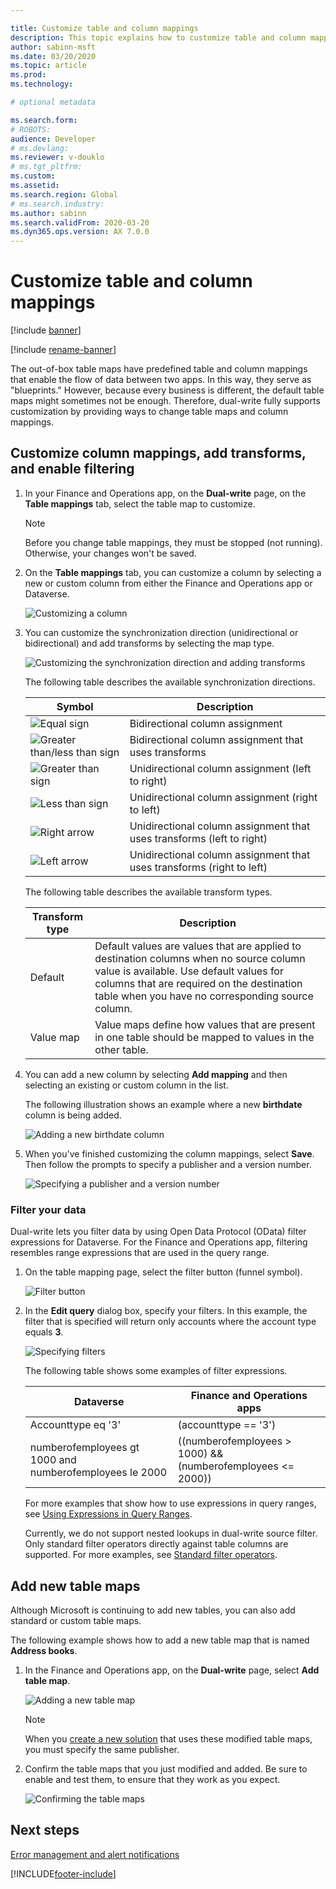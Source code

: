 ```yaml
---

title: Customize table and column mappings
description: This topic explains how to customize table and column mappings.
author: sabinn-msft
ms.date: 03/20/2020
ms.topic: article
ms.prod: 
ms.technology: 

# optional metadata

ms.search.form: 
# ROBOTS: 
audience: Developer
# ms.devlang: 
ms.reviewer: v-douklo
# ms.tgt_pltfrm: 
ms.custom:
ms.assetid: 
ms.search.region: Global
# ms.search.industry: 
ms.author: sabinn
ms.search.validFrom: 2020-03-20
ms.dyn365.ops.version: AX 7.0.0
---
```


# Customize table and column mappings

[!include [banner](../../includes/banner.md)]

[!include [rename-banner](~/includes/cc-data-platform-banner.md)]



The out-of-box table maps have predefined table and column mappings that enable the flow of data between two apps. In this way, they serve as "blueprints." However, because every business is different, the default table maps might sometimes not be enough. Therefore, dual-write fully supports customization by providing ways to change table maps and column mappings.

## Customize column mappings, add transforms, and enable filtering

1. In your Finance and Operations app, on the **Dual-write** page, on the **Table mappings** tab, select the table map to customize.

    > [!NOTE]
    > Before you change table mappings, they must be stopped (not running). Otherwise, your changes won't be saved.

2. On the **Table mappings** tab, you can customize a column by selecting a new or custom column from either the Finance and Operations app or Dataverse.

    ![Customizing a column](media/customize-a-field.png)

3. You can customize the synchronization direction (unidirectional or bidirectional) and add transforms by selecting the map type.

    ![Customizing the synchronization direction and adding transforms](media/customize-sync-direction.png)

    The following table describes the available synchronization directions.

    | Symbol | Description |
    |---|---|
    | ![Equal sign](media/equal-symbol.png) | Bidirectional column assignment |
    | ![Greater than/less than sign](media/greater-less-symbol.png) | Bidirectional column assignment that uses transforms |
    | ![Greater than sign](media/greater-than-symbol.png) | Unidirectional column assignment (left to right) |
    | ![Less than sign](media/less-than-symbol.png) | Unidirectional column assignment (right to left) |
    | ![Right arrow](media/right-arrow-symbol.png) | Unidirectional column assignment that uses transforms (left to right) |
    | ![Left arrow](media/left-arrow-symbol.png) | Unidirectional column assignment that uses transforms (right to left) |

    The following table describes the available transform types.

    | Transform type | Description |
    |---|---|
    | Default | Default values are values that are applied to destination columns when no source column value is available. Use default values for columns that are required on the destination table when you have no corresponding source column. |
    | Value map | Value maps define how values that are present in one table should be mapped to values in the other table. |

4. You can add a new column by selecting **Add mapping** and then selecting an existing or custom column in the list.

    The following illustration shows an example where a new **birthdate** column is being added.

    ![Adding a new birthdate column](media/add-new-field.png)

5. When you've finished customizing the column mappings, select **Save**. Then follow the prompts to specify a publisher and a version number.

    ![Specifying a publisher and a version number](media/choose-publisher-version.png)

### Filter your data

Dual-write lets you filter data by using Open Data Protocol (OData) filter expressions for Dataverse. For the Finance and Operations app, filtering resembles range expressions that are used in the query range.

1. On the table mapping page, select the filter button (funnel symbol).

    ![Filter button](media/select-filter-icon.png)

2. In the **Edit query** dialog box, specify your filters. In this example, the filter that is specified will return only accounts where the account type equals **3**.

    ![Specifying filters](media/specify-filters.png)

    The following table shows some examples of filter expressions.

    | Dataverse | Finance and Operations apps |
    |---|---|
    | Accounttype eq '3' | (accounttype == '3') |
    | numberofemployees gt 1000 and<br>numberofemployees le 2000 | ((numberofemployees > 1000) &&<br>(numberofemployees <= 2000)) |

    For more examples that show how to use expressions in query ranges, see [Using Expressions in Query Ranges](https://docs.microsoft.com/dynamicsax-2012/developer/using-expressions-in-query-ranges).
    
    Currently, we do not support nested lookups in dual-write source filter. Only standard filter operators directly against table columns are supported. For more examples, see [Standard filter operators](https://docs.microsoft.com/powerapps/developer/common-data-service/webapi/query-data-web-api#standard-filter-operators).
    
## Add new table maps

Although Microsoft is continuing to add new tables, you can also add standard or custom table maps.

The following example shows how to add a new table map that is named **Address books**.

1. In the Finance and Operations app, on the **Dual-write** page, select **Add table map**.

    ![Adding a new table map](media/add-new-entity-map.png)

    > [!NOTE]
    > When you [create a new solution](app-lifecycle-management.md#create-new-solution) that uses these modified table maps, you must specify the same publisher.

2. Confirm the table maps that you just modified and added. Be sure to enable and test them, to ensure that they work as you expect.

    ![Confirming the table maps](media/confirm-entity-maps.png)

## Next steps

[Error management and alert notifications](errors-and-alerts.md)


[!INCLUDE[footer-include](../../../../includes/footer-banner.md)]